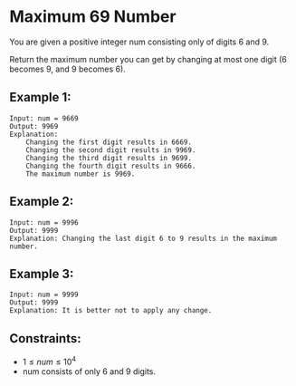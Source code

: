 # Maximum 69 Number

You are given a positive integer num consisting only of digits 6 and 9.

Return the maximum number you can get by changing at most one digit (6  
becomes 9, and 9 becomes 6).

 

## Example 1:

    Input: num = 9669
    Output: 9969
    Explanation: 
        Changing the first digit results in 6669.
        Changing the second digit results in 9969.
        Changing the third digit results in 9699.
        Changing the fourth digit results in 9666.
        The maximum number is 9969.

## Example 2:

    Input: num = 9996
    Output: 9999
    Explanation: Changing the last digit 6 to 9 results in the maximum number.

## Example 3:

    Input: num = 9999
    Output: 9999
    Explanation: It is better not to apply any change.

 

## Constraints:

* $1 \le num \le 10^4$
* num consists of only 6 and 9 digits.

